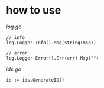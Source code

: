 # how to use

*log.go*
```
// info
log.Logger.Info().Msg(string(msg))

// error
log.Logger.Error().Err(err).Msg("")
```

*ids.go*
```
id := ids.GenerateID()
```